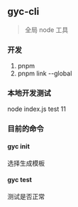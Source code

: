 ## gyc-cli

> 全局 node 工具

### 开发

1. pnpm
2. pnpm link --global

### 本地开发测试

node index.js test 11

### 目前的命令

#### gyc init

选择生成模板

#### gyc test <string>

测试是否正常
